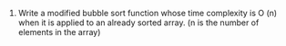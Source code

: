 1. Write a modified bubble sort function whose time
complexity is O (n) when it is applied to an already
sorted array. (n is the number of elements in the array)